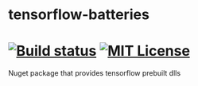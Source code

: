 # tensorflow-batteries

[![Build status](https://ci.appveyor.com/api/projects/status/github/hanabi1224/tensorflow-batteries?branch=master&svg=true)](https://ci.appveyor.com/project/hanabi1224/tensorflow-batteries)
[![MIT License](https://img.shields.io/github/license/hanabi1224/tensorflow-batteries.svg)](https://github.com/hanabi1224/tensorflow-batteries/blob/master/LICENSE)
========

Nuget package that provides tensorflow prebuilt dlls
